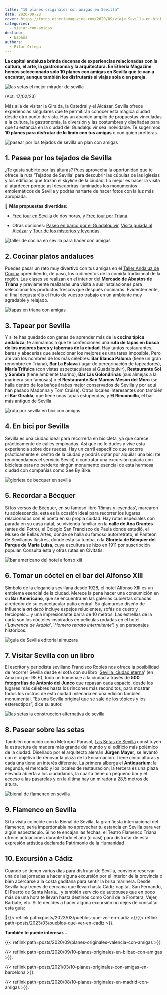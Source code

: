```yaml
---
title: "10 planes originales con amigas en Sevilla"
date: 2020-09-28
cover: https://fotos.etheriamagazine.com/2020/09/viaje-Sevilla-en-bici.jpg
categories: 
  - viajar-con-amigas
destino: 
  - España
authors: 
  - Pilar Ortega
---
```


**La capital andaluza brinda decenas de experiencias relacionadas con la cultura, el 
arte, la gastronomía y la arquitectura. En Etheria Magazine hemos seleccionado sólo 10 
planes con amigas en Sevilla que te van a encantar, aunque también los disfrutarás si 
viajas sola o en pareja.** 

![las setas el mejor mirador de sevilla](https://fotos.etheriamagazine.com/2020/09/viaje-original-las-setas-sevilla.jpg "Las Setas, una de las construcciones más vanguardistas de Sevilla.")

(Act. 17/02/23) 

Más allá de visitar la Giralda, la Catedral y el Alcázar, Sevilla ofrece experiencias 
singulares que te permitirán conocer esta mágica ciudad desde otro punto de vista. Hay 
un abanico amplio de propuestas vinculadas a la cultura, la gastronomía, la diversión y 
las costumbres y diseñadas para que tu estancia en la ciudad del Guadalquivir sea 
inolvidable. Te sugerimos **10 planes para disfrutar de lo lindo con tus amigas** o con 
quien prefieras. 

![pasear por los tejados de sevilla un plan con amigas](https://fotos.etheriamagazine.com/2020/09/plan-original-sevilla-paseo-Tejados.jpg "Un paseo por los tejados de Sevilla.")

## 1\. Pasea por los tejados de Sevilla

¿Te gusta subirte por las alturas? Pues aprovecha la oportunidad que te ofrece la ruta 
'Tejados de Sevilla' para descubrir las cúpulas de las iglesias y los edificios que 
trazan el _skyline_ de la ciudad. Lo mejor es hacer la visita al atardecer porque así 
descubrirás iluminados los monumentos emblemáticos de Sevilla y podrás hartarte de hacer 
fotos con la luz más apropiada. 

📍 **Más propuestas divertidas:** 

- [Free tour en 
Sevilla](https://www.civitatis.com/es/sevilla/visita-guiada-sevilla/?aid=10211) de dos 
horas, y [Free tour por 
Triana](https://www.civitatis.com/es/sevilla/visita-guiada-triana/?aid=10211). 

- Otras opciones: [Paseo en barco por el 
Guadalquivir](https://www.civitatis.com/es/sevilla/paseo-barco-sevilla/?aid=10211), 
[Visita guiada al 
Alcázar](https://www.civitatis.com/es/sevilla/visita-guiada-alcazar/?aid=10211) y [Tour 
de los misterios y 
leyendas](https://www.civitatis.com/es/sevilla/visita-guiada-alcazar/?aid=10211). 

![taller de cocina en sevilla para hacer con amigas](https://fotos.etheriamagazine.com/2020/09/sevilla-Taller-de-cocina.jpg "Taller de cocina en Sevilla, una actividad didáctica y divertida.")

## 2\. Cocinar platos andaluces

Puedes pasar un rato muy divertivo con tus amigas en el [Taller Andaluz de 
Cocina](http://www.tallerandaluzdecocina.com/) aprendiendo, de paso, los rudimentos de 
la comida tradicional de la región. Las clases se realizan en el interior del **Mercado 
de Abastos de Triana** y previamente realizarás una visita a sus instalaciones para 
seleccionar los productos frescos que después cocinarás. Evidentemente, al final 
degustaréis el fruto de vuestro trabajo en un ambiente muy agradable y relajado. 

![tapas en triana con amigas](https://fotos.etheriamagazine.com/2020/09/viaje-sevilla-tapas-por-Triana.jpg "De tapas por Triana.")

## 3\. Tapear por Sevilla

Y si te has quedado con ganas de aprender más de la **cocina típica andaluza**, te 
animamos a que te confecciones una **ruta de tapas en busca de los mejores bares y 
tabernas de la ciudad**. Hay tantos restaurantes, bares y abacerías que seleccionar los 
mejores es una tarea imposible. Pero ahí van los nombres de los más célebres: **Bar 
Blanca Paloma** (tiene un gran renombre en Triana), **Bar La Eslava** (lugar de 
peregrinación de tapeadores), **María Trifulca** (con vistas espectaculares al 
Guadalquivir), **Restaurante Sol y Sombra** (tiene ambiente taurino), **Bar Las 
Golondrinas** (sus almejas a la marinera son famosas) o el **Restaurante San Marcos 
Mesón del Moro** (se halla dentro de los baños árabes mejor conservados de Sevilla y por 
aquí han pasado Madonna y Tom Cruise). Otros locales interesantes son también el **Bar 
Giralda**, que tiene unas tapas estupendas, y **El Rinconcillo**, el bar más antiguo de 
Sevilla. 

![ruta por sevilla en bici con amigas](https://fotos.etheriamagazine.com/2020/09/viaje-Sevilla-en-bici.jpg "Ruta en bici por Sevilla.")

## 4\. En bici por Sevilla

Sevilla es una ciudad ideal para recorrerla en bicicleta, ya que carece prácticamente de 
calles empinadas. Así que no lo dudes y vive esta experiencia sobre dos ruedas. Hay un 
carril específico que recorre prácticamente el centro de la ciudad y podrás optar por 
alquilar una bici (te recomendamos el servicio Sevici) o contratar una excursión guiada 
con bicicleta para no perderte ningún monumento esencial de esta hermosa ciudad con 
compañías como See By Bike. 

![glorieta de becquer en sevilla](https://fotos.etheriamagazine.com/2020/09/visitas-sevilla-Glorieta-de-Becquer.jpg "Glorieta de Bécquer, en Sevilla.")

## 5\. Recordar a Bécquer

Si los versos de Bécquer, en su famoso libro 'Rimas y leyendas', marcaron tu 
adolescencia, esta es la ocasión ideal para recorrer los lugares relacionados con el 
poeta en su propia ciudad. Hay rutas especiales con parada en su casa natal, su vivienda 
familiar en la **calle de Ana Orantes** (antes del Potro), el Colegio San Francisco de 
Paula donde estudió, el Museo de Bellas Artes, donde se halla su famoso autorretrato; el 
Panteón de Sevillanos Ilustres, donde está su tumba, o la **Glorieta de Bécquer del 
Parque de María Luisa**, cuya escultura se hizo en 1911 por suscripción popular. 
Consulta esta y otras rutas en Civitatis. 

![bar americano del hotel alfonso xiii](https://fotos.etheriamagazine.com/2020/09/Bar-Americano-Hotel-Alfonso-XIII.jpg "Bar Americano del hotel Alfonso XIII.")

## 6\. Tomar un cóctel en el bar del Alfonso XIII

Símbolo de la elegancia sevillana desde 1928, el hotel Alfonso XIII es un emblema 
esencial de la ciudad. Merece la pena hacer una consumición en su **Bar Americano**, que 
se encuentra en las galerías cubiertas situadas alrededor de su espectacular patio 
central. Su glamuroso diseño de influencia _art decó_ incluye espejos relucientes, sofás 
de cuero y terciopelo... y una impresionante barra de 10 metros. Las estrellas de la 
carta son los cócteles inspirados en películas rodadas en el hotel ('_Lawrence de 
Arabia_', '_Homero retrato intermitente_') y en personajes históricos. 

![guia de Sevilla editorial almuzara](https://fotos.etheriamagazine.com/2020/09/libro-viaje-sevilla.jpg "'Sevilla, ciudad eterna', una obra editada por la editorial Almuzara.")

## 7\. Visitar Sevilla con un libro

El escritor y periodista sevillano Francisco Robles nos ofrece la posibilidad de 
recorrer Sevilla desde el sofá con su libro '[Sevilla, ciudad 
eterna](https://amzn.to/334r350)' (en Amazon por 95 €), todo un homenaje a la ciudad a 
través de **500 fotografías de Antonio del Junco** que repasan cada espacio, desde los 
lugares más célebres hasta los rincones más recónditos, para mostrar todos los rostros 
de esta ciudad milenaria en una edición también monumental. “Es una Sevilla original que 
se sale de los tópicos y los estereotipos”, dice su autor. 

![las setas la construccion alternativa de sevilla](https://fotos.etheriamagazine.com/2020/09/viaje-original-sevilla-las-setas.jpg "Las Setas, el mejor mirador de Sevilla.")

## 8\. Pasear sobre las setas

También conocido como Metropol Parasol, [Las Setas de 
Sevilla](http://www.setasdesevilla.com/) constituyen la estructura de madera más grande 
del mundo y el edificio más polémico de la ciudad. Diseñado por el arquitecto alemán 
**Jürgen Mayer**, se levantó con el objetivo de renovar la plaza de la Encarnación. 
Tiene cinco alturas y cada una tiene un interés diferente. La primera alberga el 
**Antiquarium**; la segunda, el mercado y los locales de restauración; la tercera es una 
plaza elevada abierta a los ciudadanos, la cuarta tiene un pequeño bar y el acceso a las 
pasarelas y en la última hay un mirador a 28,5 metros de altura. 

![bienal de flamenco en sevilla](https://fotos.etheriamagazine.com/2020/09/viaje-sevilla-Bienal-de-Flamenco.jpg "Bienal de Flamenco en Sevilla.")

## 9\. Flamenco en Sevilla

Si tu visita coincide con la Bienal de Sevilla, la gran fiesta internacional del 
flamenco, sería imperdonable no aprovechar tu estancia en Sevilla para ver algún 
espectáculo. Si no te encajan las fechas, el Teatro Flamenco Triana ofrece actuaciones 
durante todo el año (o casi) para disfrutar de esta expresión artística declarada 
Patrimonio de la Humanidad 

## 10\. Excursión a Cádiz

Cuando se tienen varios días para disfrutar de Sevilla, conviene reservar una de las 
jornadas a hacer alguna excursión por el interior de la provincia o bien acercarse a la 
costa gaditana para sentir la brisa marinera. Desde Sevilla hay trenes de cercanía que 
llevan hasta Cádiz capital, San Fernando, El Puerto de Santa María... y también servicio 
de autobuses que en poco más de una hora te llevan hasta destinos como Conil de la 
Frontera, Vejer, Barbate, etc. Si te decides a hacer alguna excursión no dejes de 
consultar esta guía: 

📍{{< reflink path=posts/2023/03/pueblos-que-ver-en-cadiz >}}{{< reflink 
path=posts/2023/03/pueblos-que-ver-en-cadiz >}}. 

**También te puede interesar...** 

{{< reflink path=posts/2020/09/planes-originales-valencia-con-amigas >}} 

{{< reflink path=posts/2020/09/10-planes-originales-en-bilbao-con-amigas >}}. 

{{< reflink path=posts/2021/03/10-planes-originales-con-amigas-en-barcelona >}}. 

{{< reflink path=posts/2020/08/10-planes-originales-en-madrid-con-amigas >}}.

